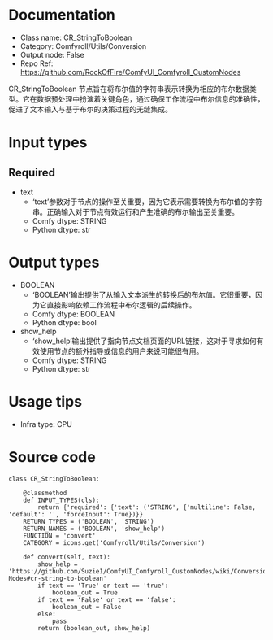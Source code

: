 # Documentation
- Class name: CR_StringToBoolean
- Category: Comfyroll/Utils/Conversion
- Output node: False
- Repo Ref: https://github.com/RockOfFire/ComfyUI_Comfyroll_CustomNodes

CR_StringToBoolean 节点旨在将布尔值的字符串表示转换为相应的布尔数据类型。它在数据预处理中扮演着关键角色，通过确保工作流程中布尔信息的准确性，促进了文本输入与基于布尔的决策过程的无缝集成。

# Input types
## Required
- text
    - ‘text’参数对于节点的操作至关重要，因为它表示需要转换为布尔值的字符串。正确输入对于节点有效运行和产生准确的布尔输出至关重要。
    - Comfy dtype: STRING
    - Python dtype: str

# Output types
- BOOLEAN
    - ‘BOOLEAN’输出提供了从输入文本派生的转换后的布尔值。它很重要，因为它直接影响依赖工作流程中布尔逻辑的后续操作。
    - Comfy dtype: BOOLEAN
    - Python dtype: bool
- show_help
    - ‘show_help’输出提供了指向节点文档页面的URL链接，这对于寻求如何有效使用节点的额外指导或信息的用户来说可能很有用。
    - Comfy dtype: STRING
    - Python dtype: str

# Usage tips
- Infra type: CPU

# Source code
```
class CR_StringToBoolean:

    @classmethod
    def INPUT_TYPES(cls):
        return {'required': {'text': ('STRING', {'multiline': False, 'default': '', 'forceInput': True})}}
    RETURN_TYPES = ('BOOLEAN', 'STRING')
    RETURN_NAMES = ('BOOLEAN', 'show_help')
    FUNCTION = 'convert'
    CATEGORY = icons.get('Comfyroll/Utils/Conversion')

    def convert(self, text):
        show_help = 'https://github.com/Suzie1/ComfyUI_Comfyroll_CustomNodes/wiki/Conversion-Nodes#cr-string-to-boolean'
        if text == 'True' or text == 'true':
            boolean_out = True
        if text == 'False' or text == 'false':
            boolean_out = False
        else:
            pass
        return (boolean_out, show_help)
```